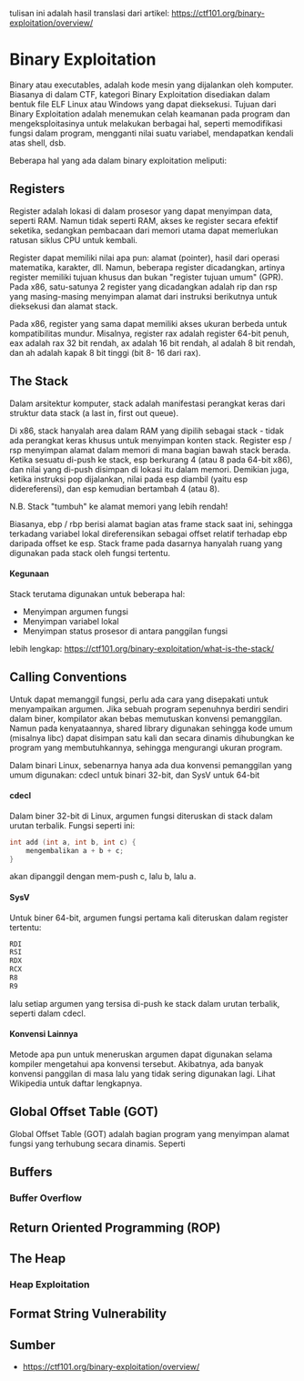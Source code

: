 tulisan ini adalah hasil translasi dari artikel: https://ctf101.org/binary-exploitation/overview/
# Binary Exploitation

Binary atau executables, adalah kode mesin yang dijalankan oleh komputer. Biasanya di dalam CTF, kategori Binary Exploitation disediakan dalam bentuk file ELF Linux atau Windows yang dapat dieksekusi. Tujuan dari Binary Exploitation adalah menemukan celah keamanan pada program dan mengeksploitasinya untuk melakukan berbagai hal, seperti memodifikasi fungsi dalam program, mengganti nilai suatu variabel, mendapatkan kendali atas shell, dsb.

Beberapa hal yang ada dalam binary exploitation meliputi:

## Registers
Register adalah lokasi di dalam prosesor yang dapat menyimpan data, seperti RAM. Namun tidak seperti RAM, akses ke register secara efektif seketika, sedangkan pembacaan dari memori utama dapat memerlukan ratusan siklus CPU untuk kembali.

Register dapat memiliki nilai apa pun: alamat (pointer), hasil dari operasi matematika, karakter, dll. Namun, beberapa register dicadangkan, artinya register memiliki tujuan khusus dan bukan "register tujuan umum" (GPR). Pada x86, satu-satunya 2 register yang dicadangkan adalah rip dan rsp yang masing-masing menyimpan alamat dari instruksi berikutnya untuk dieksekusi dan alamat stack.

Pada x86, register yang sama dapat memiliki akses ukuran berbeda untuk kompatibilitas mundur. Misalnya, register rax adalah register 64-bit penuh, eax adalah rax 32 bit rendah, ax adalah 16 bit rendah, al adalah 8 bit rendah, dan ah adalah kapak 8 bit tinggi (bit 8- 16 dari rax).
## The Stack
Dalam arsitektur komputer, stack adalah manifestasi perangkat keras dari struktur data stack (a last in, first out queue).

Di x86, stack hanyalah area dalam RAM yang dipilih sebagai stack - tidak ada perangkat keras khusus untuk menyimpan konten stack. Register esp / rsp menyimpan alamat dalam memori di mana bagian bawah stack berada. Ketika sesuatu di-push ke stack, esp berkurang 4 (atau 8 pada 64-bit x86), dan nilai yang di-push disimpan di lokasi itu dalam memori. Demikian juga, ketika instruksi pop dijalankan, nilai pada esp diambil (yaitu esp didereferensi), dan esp kemudian bertambah 4 (atau 8).

N.B. Stack "tumbuh" ke alamat memori yang lebih rendah!

Biasanya, ebp / rbp berisi alamat bagian atas frame stack saat ini, sehingga terkadang variabel lokal direferensikan sebagai offset relatif terhadap ebp daripada offset ke esp. Stack frame pada dasarnya hanyalah ruang yang digunakan pada stack oleh fungsi tertentu.

#### Kegunaan
Stack terutama digunakan untuk beberapa hal:

- Menyimpan argumen fungsi
- Menyimpan variabel lokal
- Menyimpan status prosesor di antara panggilan fungsi

lebih lengkap: https://ctf101.org/binary-exploitation/what-is-the-stack/
## Calling Conventions
Untuk dapat memanggil fungsi, perlu ada cara yang disepakati untuk menyampaikan argumen. Jika sebuah program sepenuhnya berdiri sendiri dalam biner, kompilator akan bebas memutuskan konvensi pemanggilan. Namun pada kenyataannya, shared library digunakan sehingga kode umum (misalnya libc) dapat disimpan satu kali dan secara dinamis dihubungkan ke program yang membutuhkannya, sehingga mengurangi ukuran program.

Dalam binari Linux, sebenarnya hanya ada dua konvensi pemanggilan yang umum digunakan: cdecl untuk binari 32-bit, dan SysV untuk 64-bit

#### cdecl
Dalam biner 32-bit di Linux, argumen fungsi diteruskan di stack dalam urutan terbalik. Fungsi seperti ini:

```c
int add (int a, int b, int c) {
    mengembalikan a + b + c;
}
```
akan dipanggil dengan mem-push c, lalu b, lalu a.

#### SysV
Untuk biner 64-bit, argumen fungsi pertama kali diteruskan dalam register tertentu:

```asm
RDI
RSI
RDX
RCX
R8
R9
```
lalu setiap argumen yang tersisa di-push ke stack dalam urutan terbalik, seperti dalam cdecl.

#### Konvensi Lainnya
Metode apa pun untuk meneruskan argumen dapat digunakan selama kompiler mengetahui apa konvensi tersebut. Akibatnya, ada banyak konvensi panggilan di masa lalu yang tidak sering digunakan lagi. Lihat Wikipedia untuk daftar lengkapnya.
## Global Offset Table (GOT)

Global Offset Table (GOT) adalah bagian program yang menyimpan alamat fungsi yang terhubung secara dinamis. Seperti

## Buffers
### Buffer Overflow
## Return Oriented Programming (ROP)
## The Heap
### Heap Exploitation
## Format String Vulnerability
## Sumber

- https://ctf101.org/binary-exploitation/overview/
